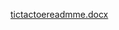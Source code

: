 [tictactoereadmme.docx](https://github.com/siddarthnair07/Tic-Tac-Toe-AI-with-Python-using-MiniMax-Algorithm/files/11260959/tictactoereadmme.docx)
